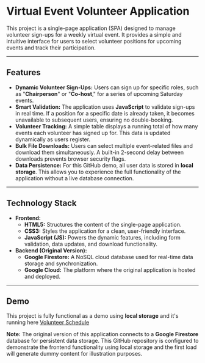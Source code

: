 # Virtual Event Volunteer Application

This project is a single-page application (SPA) designed to manage volunteer sign-ups for a weekly virtual event. It provides a simple and intuitive interface for users to select volunteer positions for upcoming events and track their participation.

---

## Features

* **Dynamic Volunteer Sign-Ups:** Users can sign up for specific roles, such as "**Chairperson**" or "**Co-host**," for a series of upcoming Saturday events.
* **Smart Validation:** The application uses **JavaScript** to validate sign-ups in real time. If a position for a specific date is already taken, it becomes unavailable to subsequent users, ensuring no double-booking.
* **Volunteer Tracking:** A simple table displays a running total of how many events each volunteer has signed up for. This data is updated dynamically as users register.
* **Bulk File Downloads:** Users can select multiple event-related files and download them simultaneously. A built-in 2-second delay between downloads prevents browser security flags.
* **Data Persistence:** For this GitHub demo, all user data is stored in **local storage**. This allows you to experience the full functionality of the application without a live database connection.

---

## Technology Stack

* **Frontend:**
    * **HTML5:** Structures the content of the single-page application.
    * **CSS3:** Styles the application for a clean, user-friendly interface.
    * **JavaScript (JS):** Powers the dynamic features, including form validation, data updates, and download functionality.
* **Backend (Original Version):**
    * **Google Firestore:** A NoSQL cloud database used for real-time data storage and synchronization.
    * **Google Cloud:** The platform where the original application is hosted and deployed.

---

## Demo

This project is fully functional as a demo using **local storage** and it's running here [Volunteer Schedule](https://janica-xi.github.io/VolunteerSchedule/)

**Note:** The original version of this application connects to a **Google Firestore** database for persistent data storage. This GitHub repository is configured to demonstrate the frontend functionality using local storage and the first load will generate dummy content for illustration purposes.